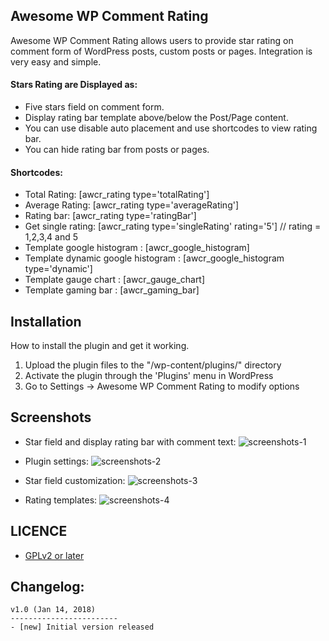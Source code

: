 ## Awesome WP Comment Rating

Awesome WP Comment Rating allows users to provide star rating on comment form of WordPress posts, custom posts or pages. Integration is very easy and simple.

#### Stars Rating are Displayed as:

* Five stars field on comment form.
* Display rating bar template above/below the Post/Page content.
* You can use disable auto placement and use shortcodes to view rating bar.
* You can hide rating bar from posts or pages.

#### Shortcodes:

* Total Rating: [awcr_rating type='totalRating']
* Average Rating: [awcr_rating type='averageRating']
* Rating bar: [awcr_rating type='ratingBar']
* Get single rating: [awcr_rating type='singleRating' rating='5'] // rating = 1,2,3,4 and 5
* Template google histogram : [awcr_google_histogram]
* Template dynamic google histogram : [awcr_google_histogram type='dynamic']
* Template gauge chart : [awcr_gauge_chart]
* Template gaming bar : [awcr_gaming_bar]

## Installation

How to install the plugin and get it working.

1. Upload the plugin files to the "/wp-content/plugins/" directory
2. Activate the plugin through the 'Plugins' menu in WordPress
3. Go to Settings -> Awesome WP Comment Rating to modify options

## Screenshots

* Star field and display rating bar with comment text:
![screenshots-1](https://user-images.githubusercontent.com/13184472/51090650-48373400-17a9-11e9-8491-36b0fa12ab0b.png)

* Plugin settings:
![screenshots-2](https://user-images.githubusercontent.com/13184472/51090683-ce537a80-17a9-11e9-80a8-0dc0801b9589.png)

* Star field customization:
![screenshots-3](https://user-images.githubusercontent.com/13184472/51090682-ce537a80-17a9-11e9-9bc5-631ca3be58e6.png)

* Rating templates:
![screenshots-4](https://user-images.githubusercontent.com/13184472/51090375-3eabcd00-17a5-11e9-8686-52906ce6d981.png)

## LICENCE

* [GPLv2 or later](https://www.gnu.org/licenses/gpl-2.0.html)

Changelog:
----------------------
```
v1.0 (Jan 14, 2018)
------------------------
- [new] Initial version released
```